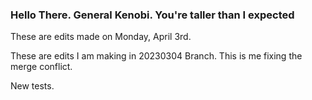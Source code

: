 ### Hello There. General Kenobi. You're taller than I expected

These are edits made on Monday, April 3rd.

These are edits I am making in 20230304 Branch. This is me fixing the merge conflict. 

New tests.
